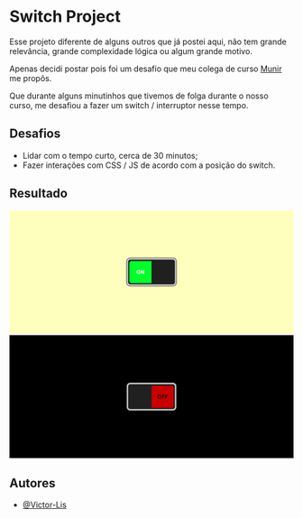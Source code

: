 # Switch Project

Esse projeto diferente de alguns outros que já postei aqui, não tem grande relevância, grande complexidade lógica ou algum grande motivo.

Apenas decidi postar pois foi um desafio que meu colega de curso [Munir](https://github.com/Darkvoid2060) me propôs. 

Que durante alguns minutinhos que tivemos de folga durante o nosso curso, me desafiou a fazer um switch / interruptor nesse tempo.

## Desafios

- Lidar com o tempo curto, cerca de 30 minutos;
- Fazer interações com CSS / JS de acordo com a posição do switch.

## Resultado

![](https://github.com/Victor-Lis/Switch-Project/blob/master/project-images/ON.png)
![](https://github.com/Victor-Lis/Switch-Project/blob/master/project-images/OFF.png)

## Autores
- [@Victor-Lis](https://github.com/Victor-Lis/)
